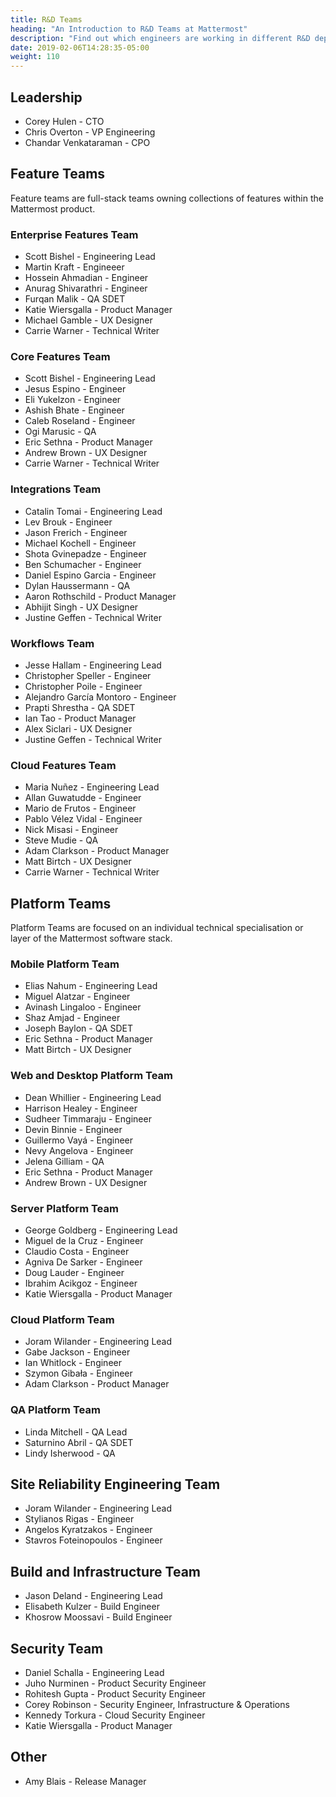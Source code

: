 ```yaml
---
title: R&D Teams
heading: "An Introduction to R&D Teams at Mattermost"
description: "Find out which engineers are working in different R&D departments at Mattermost."
date: 2019-02-06T14:28:35-05:00
weight: 110
---
```


## Leadership

* Corey Hulen - CTO
* Chris Overton - VP Engineering
* Chandar Venkataraman - CPO

## Feature Teams

Feature teams are full-stack teams owning collections of features within the Mattermost product.

### Enterprise Features Team

* Scott Bishel - Engineering Lead
* Martin Kraft - Engineeer
* Hossein Ahmadian - Engineer
* Anurag Shivarathri - Engineer
* Furqan Malik - QA SDET
* Katie Wiersgalla - Product Manager
* Michael Gamble - UX Designer
* Carrie Warner - Technical Writer

### Core Features Team

* Scott Bishel - Engineering Lead
* Jesus Espino - Engineer
* Eli Yukelzon - Engineer
* Ashish Bhate - Engineer
* Caleb Roseland - Engineer
* Ogi Marusic - QA
* Eric Sethna - Product Manager
* Andrew Brown - UX Designer
* Carrie Warner - Technical Writer

### Integrations Team

* Catalin Tomai - Engineering Lead
* Lev Brouk - Engineer
* Jason Frerich - Engineer
* Michael Kochell - Engineer
* Shota Gvinepadze - Engineer
* Ben Schumacher - Engineer
* Daniel Espino Garcia - Engineer
* Dylan Haussermann - QA
* Aaron Rothschild - Product Manager
* Abhijit Singh - UX Designer
* Justine Geffen - Technical Writer

### Workflows Team

* Jesse Hallam - Engineering Lead
* Christopher Speller - Engineer
* Christopher Poile - Engineer
* Alejandro García Montoro - Engineer
* Prapti Shrestha - QA SDET
* Ian Tao - Product Manager
* Alex Siclari - UX Designer
* Justine Geffen - Technical Writer

### Cloud Features Team

* Maria Nuñez - Engineering Lead
* Allan Guwatudde - Engineer
* Mario de Frutos - Engineer
* Pablo Vélez Vidal - Engineer
* Nick Misasi - Engineer
* Steve Mudie - QA
* Adam Clarkson - Product Manager
* Matt Birtch - UX Designer
* Carrie Warner - Technical Writer

## Platform Teams

Platform Teams are focused on an individual technical specialisation or layer of the Mattermost software stack.

### Mobile Platform Team

* Elias Nahum - Engineering Lead
* Miguel Alatzar - Engineer
* Avinash Lingaloo - Engineer
* Shaz Amjad - Engineer
* Joseph Baylon - QA SDET
* Eric Sethna - Product Manager
* Matt Birtch - UX Designer

### Web and Desktop Platform Team

* Dean Whillier - Engineering Lead
* Harrison Healey - Engineer
* Sudheer Timmaraju - Engineer
* Devin Binnie - Engineer
* Guillermo Vayá - Engineer
* Nevy Angelova - Engineer
* Jelena Gilliam - QA
* Eric Sethna - Product Manager
* Andrew Brown - UX Designer

### Server Platform Team

* George Goldberg - Engineering Lead
* Miguel de la Cruz - Engineer
* Claudio Costa - Engineer
* Agniva De Sarker - Engineer
* Doug Lauder - Engineer
* Ibrahim Acikgoz - Engineer
* Katie Wiersgalla - Product Manager

### Cloud Platform Team

* Joram Wilander - Engineering Lead
* Gabe Jackson - Engineer
* Ian Whitlock - Engineer
* Szymon Gibała - Engineer
* Adam Clarkson - Product Manager

### QA Platform Team

* Linda Mitchell - QA Lead
* Saturnino Abril - QA SDET
* Lindy Isherwood - QA

## Site Reliability Engineering Team

* Joram Wilander - Engineering Lead
* Stylianos Rigas - Engineer
* Angelos Kyratzakos - Engineer
* Stavros Foteinopoulos - Engineer

## Build and Infrastructure Team

* Jason Deland - Engineering Lead
* Elisabeth Kulzer - Build Engineer
* Khosrow Moossavi - Build Engineer

## Security Team

* Daniel Schalla - Engineering Lead
* Juho Nurminen - Product Security Engineer
* Rohitesh Gupta - Product Security Engineer
* Corey Robinson - Security Engineer, Infrastructure & Operations
* Kennedy Torkura - Cloud Security Engineer
* Katie Wiersgalla - Product Manager

## Other

* Amy Blais - Release Manager
